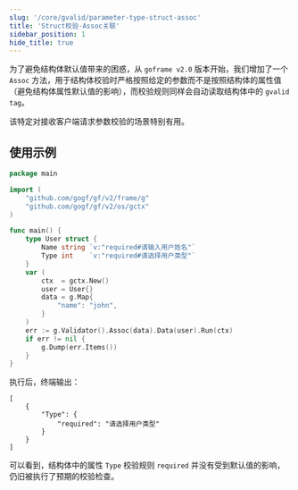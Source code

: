 ```yaml
---
slug: '/core/gvalid/parameter-type-struct-assoc'
title: 'Struct校验-Assoc关联'
sidebar_position: 1
hide_title: true
---
```


为了避免结构体默认值带来的困惑，从 `goframe v2.0` 版本开始，我们增加了一个 `Assoc` 方法，用于结构体校验时严格按照给定的参数而不是按照结构体的属性值（避免结构体属性默认值的影响），而校验规则同样会自动读取结构体中的 `gvalid tag`。

该特定对接收客户端请求参数校验的场景特别有用。

## 使用示例

```go
package main

import (
    "github.com/gogf/gf/v2/frame/g"
    "github.com/gogf/gf/v2/os/gctx"
)

func main() {
    type User struct {
        Name string `v:"required#请输入用户姓名"`
        Type int    `v:"required#请选择用户类型"`
    }
    var (
        ctx  = gctx.New()
        user = User{}
        data = g.Map{
            "name": "john",
        }
    )
    err := g.Validator().Assoc(data).Data(user).Run(ctx)
    if err != nil {
        g.Dump(err.Items())
    }
}
```

执行后，终端输出：

```
[
    {
        "Type": {
            "required": "请选择用户类型"
        }
    }
]
```

可以看到，结构体中的属性 `Type` 校验规则 `required` 并没有受到默认值的影响，仍旧被执行了预期的校验检查。